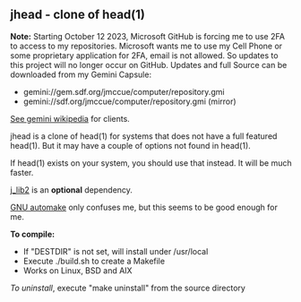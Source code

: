 ## jhead - clone of head(1)

**Note:** Starting October 12 2023, Microsoft GitHub
is forcing me to use 2FA to access to my repositories.
Microsoft wants me to use my Cell Phone or some proprietary
application for 2FA, email is not allowed.  So updates to
this project will no longer occur on GitHub.  Updates and
full Source can be downloaded from my Gemini Capsule:

* gemini://gem.sdf.org/jmccue/computer/repository.gmi
* gemini://sdf.org/jmccue/computer/repository.gmi (mirror)

[See gemini wikipedia](https://en.wikipedia.org/wiki/Gemini_(protocol)#Software) for clients.

jhead is a clone of head(1) for systems that
does not have a full featured head(1).
But it may have a couple of options not
found in head(1).

If head(1) exists on your system, you should use that instead.
It will be much faster.

[j\_lib2](https://github.com/jmcunx/j_lib2) is an **optional** dependency.

[GNU automake](https://en.wikipedia.org/wiki/Automake)
only confuses me, but this seems to be good enough for me.

**To compile:**
* If "DESTDIR" is not set, will install under /usr/local
* Execute ./build.sh to create a Makefile
* Works on Linux, BSD and AIX

_To uninstall_, execute
"make uninstall"
from the source directory
